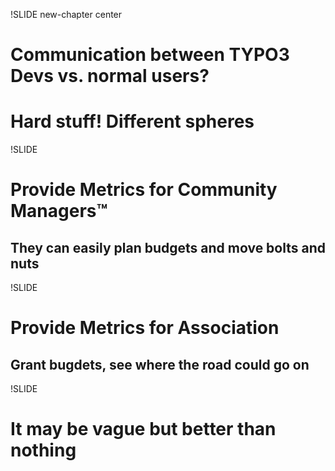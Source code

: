 !SLIDE new-chapter center

# Communication between TYPO3 Devs vs. normal users?
# Hard stuff! Different spheres


!SLIDE

# Provide Metrics for Community Managers™
## They can easily plan budgets and move bolts and nuts


!SLIDE

# Provide Metrics for Association
## Grant bugdets, see where the road could go on


!SLIDE

# It may be vague but better than nothing
